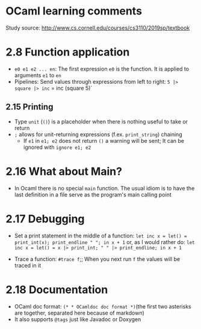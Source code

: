 # OCaml learning comments

Study source: http://www.cs.cornell.edu/courses/cs3110/2019sp/textbook

# 2.8 Function application
* `e0 e1 e2 ... en`: The first expression `e0` is the function. It is applied to arguments
  `e1` to `en`
* Pipelines: Send values through expressions from left to right:
  `5 |> square |> inc` = inc (square 5)`

## 2.15 Printing

* Type `unit` (`()`) is a placeholder when there is nothing useful to take or return
* `;` allows for unit-returning expressions (f.ex. `print_string`) chaining
  * If `e1` in `e1; e2` does not return `()` a warning will be sent; It can be ignored with `ignore e1; e2`

# 2.16 What about Main?
* In Ocaml there is no special `main` function. The usual idiom is to have the last definition in a file serve as the program's main calling point

# 2.17 Debugging
* Set a print statement in the middle of a function:
`let inc x = let() = print_int(x); print_endline " "; in x + 1`
or, as I would rather do:
`let inc x = let() = x |> print_int; " " |> print_endline; in x + 1`

* Trace a function:
`#trace f`;;
When you next run `f` the values will be traced in it

# 2.18 Documentation
* OCaml doc format: `(* * OCamldoc doc format *)`(the first two asterisks are together, separated here because of markdown)
* It also supports `@tags` just like Javadoc or Doxygen
